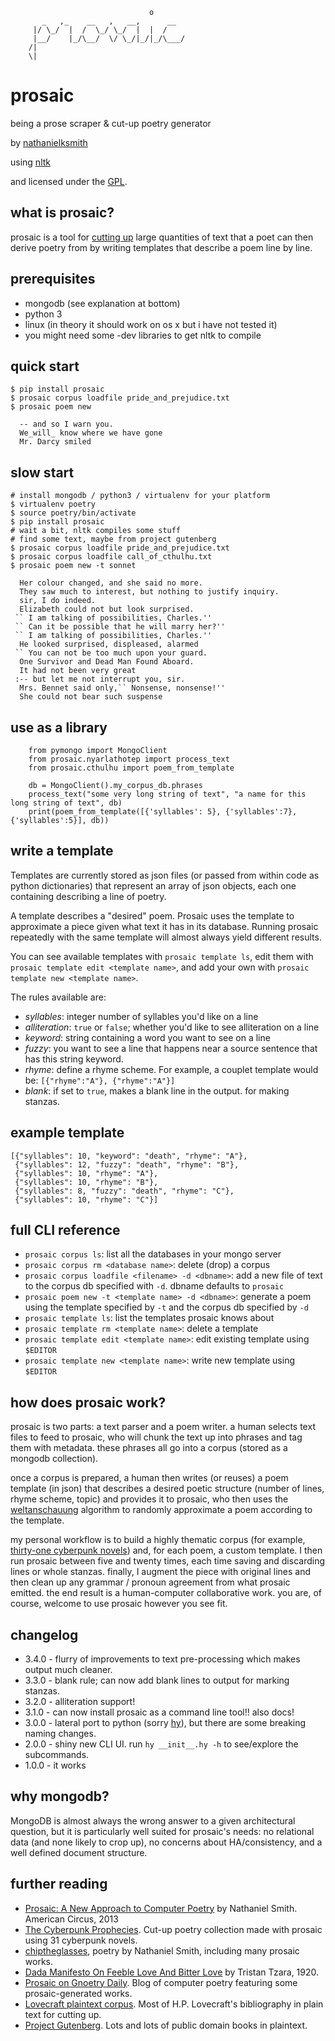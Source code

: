                                    o
           _   ,_    __   ,   __,      __
         |/ \_/  |  /  \_/ \_/  |  |  /
         |__/    |_/\__/  \/ \_/|_/|_/\___/
        /|
        \|

# prosaic

being a prose scraper & cut-up poetry generator

by [nathanielksmith](http://chiptheglasses.com)

using [nltk](http://nltk.org)

and licensed under the [GPL](https://www.gnu.org/copyleft/gpl.html).

## what is prosaic?

prosaic is a tool for
[cutting up](https://en.wikipedia.org/wiki/Cut-up_technique) large quantities of
text that a poet can then derive poetry from by writing templates that describe
a poem line by line.

## prerequisites

* mongodb (see explanation at bottom)
* python 3
* linux (in theory it should work on os x but i have not tested it)
* you might need some -dev libraries to get nltk to compile

## quick start

    $ pip install prosaic
    $ prosaic corpus loadfile pride_and_prejudice.txt
    $ prosaic poem new

      -- and so I warn you.
      We_will_ know where we have gone
      Mr. Darcy smiled

## slow start

    # install mongodb / python3 / virtualenv for your platform
    $ virtualenv poetry
    $ source poetry/bin/activate
    $ pip install prosaic
    # wait a bit, nltk compiles some stuff
    # find some text, maybe from project gutenberg
    $ prosaic corpus loadfile pride_and_prejudice.txt
    $ prosaic corpus loadfile call_of_cthulhu.txt
    $ prosaic poem new -t sonnet

      Her colour changed, and she said no more.
      They saw much to interest, but nothing to justify inquiry.
      sir, I do indeed.
      Elizabeth could not but look surprised.
     `` I am talking of possibilities, Charles.''
     `` Can it be possible that he will marry her?''
     `` I am talking of possibilities, Charles.''
      He looked surprised, displeased, alarmed
     `` You can not be too much upon your guard.
      One Survivor and Dead Man Found Aboard.
      It had not been very great
     :-- but let me not interrupt you, sir.
      Mrs. Bennet said only,`` Nonsense, nonsense!''
      She could not bear such suspense

## use as a library

        from pymongo import MongoClient
        from prosaic.nyarlathotep import process_text
        from prosaic.cthulhu import poem_from_template

        db = MongoClient().my_corpus_db.phrases
        process_text("some very long string of text", "a name for this long string of text", db)
        print(poem_from_template([{'syllables': 5}, {'syllables':7}, {'syllables':5}], db))

## write a template

Templates are currently stored as json files (or passed from within code as
python dictionaries) that represent an array of json objects, each one
containing describing a line of poetry.

A template describes a "desired" poem. Prosaic uses the template to approximate a piece given what text it has in its database. Running prosaic repeatedly with the same template will almost always yield different results.

You can see available templates with `prosaic template ls`, edit them with `prosaic template edit <template name>`, and add your own with `prosaic template new <template name>`.

The rules available are:

* _syllables_: integer number of syllables you'd like on a line
* _alliteration_: `true` or `false`; whether you'd like to see alliteration on a line
* _keyword_: string containing a word you want to see on a line
* _fuzzy_: you want to see a line that happens near a source sentence that has this string keyword.
* _rhyme_: define a rhyme scheme. For example, a couplet template would be:
  `[{"rhyme":"A"}, {"rhyme":"A"}]`
* _blank_: if set to `true`, makes a blank line in the output. for making stanzas.

## example template

    [{"syllables": 10, "keyword": "death", "rhyme": "A"},
     {"syllables": 12, "fuzzy": "death", "rhyme": "B"},
     {"syllables": 10, "rhyme": "A"},
     {"syllables": 10, "rhyme": "B"},
     {"syllables": 8, "fuzzy": "death", "rhyme": "C"},
     {"syllables": 10, "rhyme": "C"}]


## full CLI reference

* `prosaic corpus ls`: list all the databases in your mongo server
* `prosaic corpus rm <database name>`: delete (drop) a corpus
* `prosaic corpus loadfile <filename> -d <dbname>`: add a new file of text to the corpus db specified with `-d`. dbname defaults to `prosaic`
* `prosaic poem new -t <template name> -d <dbname>`: generate a poem using the template specified by `-t` and the corpus db specified by `-d`
* `prosaic template ls`: list the templates prosaic knows about
* `prosaic template rm <template name>`: delete a template
* `prosaic template edit <template name>`: edit existing template using `$EDITOR`
* `prosaic template new <template name>`: write new template using `$EDITOR`
            
## how does prosaic work?

prosaic is two parts: a text parser and a poem writer. a human selects
text files to feed to prosaic, who will chunk the text up into phrases
and tag them with metadata. these phrases all go into a corpus (stored
as a mongodb collection).

once a corpus is prepared, a human then writes (or reuses) a poem
template (in json) that describes a desired poetic structure (number
of lines, rhyme scheme, topic) and provides it to prosaic, who then
uses the
[weltanschauung](http://www.youtube.com/watch?v=L_88FlTzwDE&list=PLD700C5DA258EDD9A)
algorithm to randomly approximate a poem according to the template.

my personal workflow is to build a highly thematic corpus (for
example,
[thirty-one cyberpunk novels](http://cyberpunkprophecies.tumblr.com))
and, for each poem, a custom template. I then run prosaic between five
and twenty times, each time saving and discarding lines or whole
stanzas. finally, I augment the piece with original lines and then
clean up any grammar / pronoun agreement from what prosaic
emitted. the end result is a human-computer collaborative work. you
are, of course, welcome to use prosaic however you see fit.

## changelog

 * 3.4.0 - flurry of improvements to text pre-processing which makes output much cleaner.
 * 3.3.0 - blank rule; can now add blank lines to output for marking stanzas.
 * 3.2.0 - alliteration support!
 * 3.1.0 - can now install prosaic as a command line tool!! also docs!
 * 3.0.0 - lateral port to python (sorry [hy](http://hylang.org)), but there are some breaking naming changes.
 * 2.0.0 - shiny new CLI UI. run `hy __init__.hy -h` to see/explore the subcommands.
 * 1.0.0 - it works

## why mongodb?

MongoDB is almost always the wrong answer to a given architectural
question, but it is particularly well suited for prosaic's needs: no
relational data (and none likely to crop up), no concerns about
HA/consistency, and a well defined document structure.

## further reading

* [Prosaic: A New Approach to Computer Poetry](http://www.amcircus.com/arts/prosaic-a-new-approach-to-computer-poetry.html) by Nathaniel Smith. American Circus, 2013
* [The Cyberpunk Prophecies](http://cyberpunkprophecies.tumblr.com). Cut-up poetry collection made with prosaic using 31 cyberpunk novels.
* [chiptheglasses](http://chiptheglasses.com/tag/poem.html), poetry by Nathaniel Smith, including many prosaic works.
* [Dada Manifesto On Feeble Love And Bitter Love](http://www.391.org/manifestos/1920-dada-manifesto-feeble-love-bitter-love-tristan-tzara.html) by Tristan Tzara, 1920.
* [Prosaic on Gnoetry Daily](https://gnoetrydaily.wordpress.com/tag/prosaic/). Blog of computer poetry featuring some prosaic-generated works.
* [Lovecraft plaintext corpus](https://github.com/nathanielksmith/lovecraftcorpus). Most of H.P. Lovecraft's bibliography in plain text for cutting up.
* [Project Gutenberg](http://www.gutenberg.org/). Lots and lots of public domain books in plaintext.

